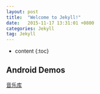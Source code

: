 ```yaml
---
layout: post
title:  "Welcome to Jekyll!"
date:   2015-11-17 13:31:01 +0800
categories: Jekyll
tag: Jekyll
---
```


* content
{:toc}



Android Demos
------------------------

<a href="{{ '/src/remusic.apk' | prepend: site.baseurl }}">音乐库</a>





